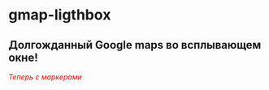 # gmap-ligthbox
<h2>Долгожданный Google maps во всплывающем окне!</h2>
<em style="color: red"> Теперь с маркерами </em>
